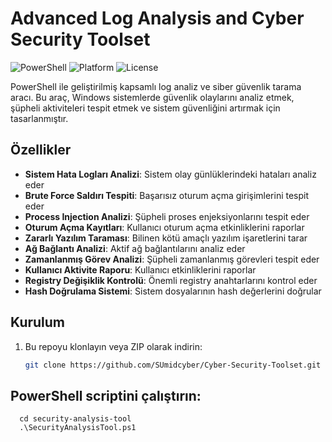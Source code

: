 # Advanced Log Analysis and Cyber Security Toolset

![PowerShell](https://img.shields.io/badge/PowerShell-v5.1+-blue.svg)
![Platform](https://img.shields.io/badge/Platform-Windows-lightgrey.svg)
![License](https://img.shields.io/badge/License-MIT-green.svg)

PowerShell ile geliştirilmiş kapsamlı log analiz ve siber güvenlik tarama aracı. Bu araç, Windows sistemlerde güvenlik olaylarını analiz etmek, şüpheli aktiviteleri tespit etmek ve sistem güvenliğini artırmak için tasarlanmıştır.

## Özellikler

- **Sistem Hata Logları Analizi**: Sistem olay günlüklerindeki hataları analiz eder
- **Brute Force Saldırı Tespiti**: Başarısız oturum açma girişimlerini tespit eder
- **Process Injection Analizi**: Şüpheli proses enjeksiyonlarını tespit eder
- **Oturum Açma Kayıtları**: Kullanıcı oturum açma etkinliklerini raporlar
- **Zararlı Yazılım Taraması**: Bilinen kötü amaçlı yazılım işaretlerini tarar
- **Ağ Bağlantı Analizi**: Aktif ağ bağlantılarını analiz eder
- **Zamanlanmış Görev Analizi**: Şüpheli zamanlanmış görevleri tespit eder
- **Kullanıcı Aktivite Raporu**: Kullanıcı etkinliklerini raporlar
- **Registry Değişiklik Kontrolü**: Önemli registry anahtarlarını kontrol eder
- **Hash Doğrulama Sistemi**: Sistem dosyalarının hash değerlerini doğrular

## Kurulum

1. Bu repoyu klonlayın veya ZIP olarak indirin:
   ```bash
   git clone https://github.com/SUmidcyber/Cyber-Security-Toolset.git

## PowerShell scriptini çalıştırın:

      cd security-analysis-tool
      .\SecurityAnalysisTool.ps1